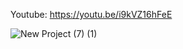 Youtube: https://youtu.be/i9kVZ16hFeE

![New Project (7) (1)](https://github.com/amirrahi29/springboot-crud/assets/107117774/1fee9938-082d-4ee7-8104-789cae69ab08)
